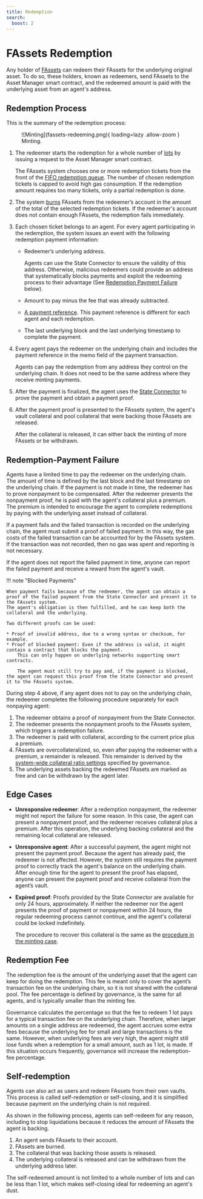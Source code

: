 ```yaml
---
title: Redemption
search:
  boost: 2
---
```


# FAssets Redemption

Any holder of [FAssets](./index.md) can redeem their FAssets for the underlying original asset.
To do so, these holders, known as redeemers, send FAssets to the Asset Manager smart contract, and the redeemed amount is paid with the underlying asset from an agent's address.

## Redemption Process

This is the summary of the redemption process:

<figure markdown>
  ![Minting](fassets-redeeming.png){ loading=lazy .allow-zoom }
  <figcaption>Minting.</figcaption>
</figure>

1. The redeemer starts the redemption for a whole number of [lots](./minting.md#lots) by issuing a request to the Asset Manager smart contract.

    The FAssets system chooses one or more redemption tickets from the front of the [FIFO redemption queue](./minting.md#redemption-tickets-and-the-redemption-queue).
    The number of chosen redemption tickets is capped to avoid high gas consumption.
    If the redemption amount requires too many tickets, only a partial redemption is done.

2. The system [burns](glossary.md#burn) FAssets from the redeemer’s account in the amount of the total of the selected redemption tickets.
    If the redeemer's account does not contain enough FAssets, the redemption fails immediately.

3. Each chosen ticket belongs to an agent.
    For every agent participating in the redemption, the system issues an event with the following redemption payment information:

    * Redeemer’s underlying address.

        Agents can use the State Connector to ensure the validity of this address.
        Otherwise, malicious redeemers could provide an address that systematically blocks payments and exploit the redeeming process to their advantage (See [Redemption Payment Failure](#redemption-payment-failure) below).

    * Amount to pay minus the fee that was already subtracted.
    * [A payment reference](./minting.md#minting-payment-reference).
        This payment reference is different for each agent and each redemption.
    * The last underlying block and the last underlying timestamp to complete the payment.

4. Every agent pays the redeemer on the underlying chain and includes the payment reference in the memo field of the payment transaction.

    Agents can pay the redemption from any address they control on the underlying chain.
    It does not need to be the same address where they receive minting payments.

5. After the payment is finalized, the agent uses the [State Connector](../state-connector.md) to prove the payment and obtain a payment proof.

6. After the payment proof is presented to the FAssets system, the agent's vault collateral and pool collateral that were backing those FAssets are released.

    After the collateral is released, it can either back the minting of more FAssets or be withdrawn.

## Redemption-Payment Failure

Agents have a limited time to pay the redeemer on the underlying chain.
The amount of time is defined by the last block and the last timestamp on the underlying chain.
If the payment is not made in time, the redeemer has to prove nonpayment to be compensated.
After the redeemer presents the nonpayment proof, he is paid with the agent's collateral plus a premium.
The premium is intended to encourage the agent to complete redemptions by paying with the underlying asset instead of collateral.

If a payment fails and the failed transaction is recorded on the underlying chain, the agent must submit a proof of failed payment.
In this way, the gas costs of the failed transaction can be accounted for by the FAssets system.
If the transaction was not recorded, then no gas was spent and reporting is not necessary.

If the agent does not report the failed payment in time, anyone can report the failed payment and receive a reward from the agent's vault.

!!! note "Blocked Payments"

    When payment fails because of the redeemer, the agent can obtain a proof of the failed payment from the State Connector and present it to the FAssets system.
    The agent's obligation is then fulfilled, and he can keep both the collateral and the underlying.

    Two different proofs can be used:

    * Proof of invalid address, due to a wrong syntax or checksum, for example.
    * Proof of blocked payment: Even if the address is valid, it might contain a contract that blocks the payment.
        This can only happen on underlying networks supporting smart contracts.

        The agent must still try to pay and, if the payment is blocked, the agent can request this proof from the State Connector and present it to the FAssets system.

During step 4 above, if any agent does not to pay on the underlying chain, the redeemer completes the following procedure separately for each nonpaying agent:

1. The redeemer obtains a proof of nonpayment from the State Connector.
2. The redeemer presents the nonpayment proofs to the FAssets system, which triggers a redemption failure.
3. The redeemer is paid with collateral, according to the current price plus a premium.
4. FAssets are overcollateralized, so, even after paying the redeemer with a premium, a remainder is released.
   This remainder is derived by the [system-wide collateral ratio settings](./collateral.md#system-wide-thresholds) specified by governance.
5. The underlying assets backing the redeemed FAssets are marked as free and can be withdrawn by the agent later.

## Edge Cases

* **Unresponsive redeemer**: After a redemption nonpayment, the redeemer might not report the failure for some reason.
  In this case, the agent can present a nonpayment proof, and the redeemer receives collateral plus a premium.
  After this operation, the underlying backing collateral and the remaining local collateral are released.
* **Unresponsive agent**: After a successful payment, the agent might not present the payment proof.
  Because the agent has already paid, the redeemer is not affected.
  However, the system still requires the payment proof to correctly track the agent's balance on the underlying chain.
  After enough time for the agent to present the proof has elapsed, anyone can present the payment proof and receive collateral from the agent’s vault.
* **Expired proof**: Proofs provided by the State Connector are available for only 24 hours, approximately.
  If neither the redeemer nor the agent presents the proof of payment or nonpayment within 24 hours, the regular redeeming process cannot continue, and the agent's collateral could be locked indefinitely.

    The procedure to recover this collateral is the same as the [procedure in the minting case](./minting.md#edge-cases).

## Redemption Fee

The redemption fee is the amount of the underlying asset that the agent can keep for doing the redemption.
This fee is meant only to cover the agent’s transaction fee on the underlying chain, so it is not shared with the collateral pool.
The fee percentage is defined by governance, is the same for all agents, and is typically smaller than the minting fee.

Governance calculates the percentage so that the fee to redeem 1 lot pays for a typical transaction fee on the underlying chain.
Therefore, when larger amounts on a single address are redeemed, the agent accrues some extra fees because the underlying fee for small and large transactions is the same.
However, when underlying fees are very high, the agent might still lose funds when a redemption for a small amount, such as 1 lot, is made.
If this situation occurs frequently, governance will increase the redemption-fee percentage.

## Self-redemption

Agents can also act as users and redeem FAssets from their own vaults.
This process is called self-redemption or self-closing, and it is simplified because payment on the underlying chain is not required.

As shown in the following process, agents can self-redeem for any reason, including to stop liquidations because it reduces the amount of FAssets the agent is backing.

1. An agent sends FAssets to their account.
2. FAssets are burned.
3. The collateral that was backing those assets is released.
4. The underlying collateral is released and can be withdrawn from the underlying address later.

The self-redeemed amount is not limited to a whole number of lots and can be less than 1 lot, which makes self-closing ideal for redeeming an agent's dust.
